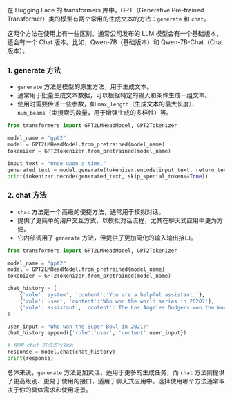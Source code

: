 在 Hugging Face 的 transformers 库中，GPT（Generative Pre-trained Transformer）类的模型有两个常用的生成文本的方法：`generate` 和 `chat`。



这两个方法在使用上有一些区别。通常公司发布的 LLM 模型会有一个基础版本，还会有一个 Chat 版本。比如，Qwen-7B（基础版本）和 Qwen-7B-Chat（Chat 版本）。

### 1. generate 方法


+  `generate` 方法是模型的原生方法，用于生成文本。 
+  通常用于批量生成文本数据，可以根据特定的输入和条件生成一组文本。 
+  使用时需要传递一些参数，如 `max_length`（生成文本的最大长度）、`num_beams`（束搜索的数量，用于增强生成的多样性）等。 



```python
from transformers import GPT2LMHeadModel, GPT2Tokenizer

model_name = "gpt2"
model = GPT2LMHeadModel.from_pretrained(model_name)
tokenizer = GPT2Tokenizer.from_pretrained(model_name)

input_text = "Once upon a time,"
generated_text = model.generate(tokenizer.encode(input_text, return_tensors="pt"), max_length=50, num_beams=5)[0]
print(tokenizer.decode(generated_text, skip_special_tokens=True))
```

### 2. chat 方法
+  `chat` 方法是一个高级的便捷方法，通常用于模拟对话。 
+  提供了更简单的用户交互方式，以模拟对话流程，尤其在聊天式应用中更为方便。 
+  它内部调用了 `generate` 方法，但提供了更加简化的输入输出接口。 



```python
from transformers import GPT2LMHeadModel, GPT2Tokenizer

model_name = "gpt2"
model = GPT2LMHeadModel.from_pretrained(model_name)
tokenizer = GPT2Tokenizer.from_pretrained(model_name)

chat_history = [
    {'role':'system', 'content':'You are a helpful assistant.'},
    {'role':'user', 'content':'Who won the world series in 2020?'},
    {'role':'assistant', 'content':'The Los Angeles Dodgers won the World Series in 2020.'},
]

user_input = "Who won the Super Bowl in 2021?"
chat_history.append({'role':'user', 'content':user_input})

# 使用 chat 方法进行对话
response = model.chat(chat_history)
print(response)
```



总体来说，`generate` 方法更加灵活，适用于更多的生成任务，而 `chat` 方法则提供了更高级别、更易于使用的接口，适用于聊天式应用中。选择使用哪个方法通常取决于你的具体需求和使用场景。

